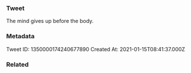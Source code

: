 ### Tweet
The mind gives up before the body.

### Metadata
Tweet ID: 1350000174240677890
Created At: 2021-01-15T08:41:37.000Z

### Related

